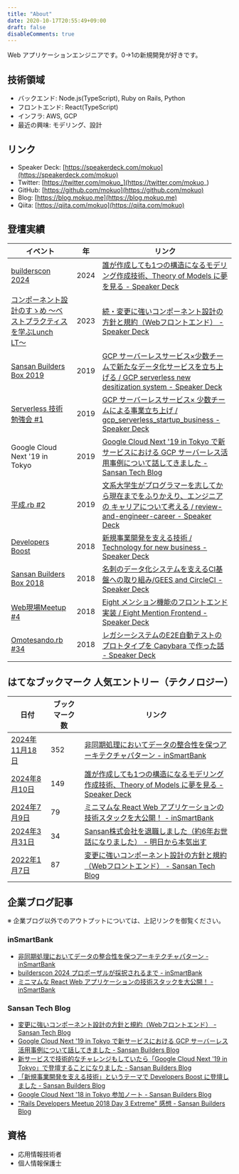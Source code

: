 ```yaml
---
title: "About"
date: 2020-10-17T20:55:49+09:00
draft: false
disableComments: true
---
```


Web アプリケーションエンジニアです。0→1の新規開発が好きです。

## 技術領域

- バックエンド: Node.js(TypeScript), Ruby on Rails, Python
- フロントエンド: React(TypeScript)
- インフラ: AWS, GCP
- 最近の興味: モデリング、設計

## リンク

- Speaker Deck: [https://speakerdeck.com/mokuo](https://speakerdeck.com/mokuo)
- Twitter: [https://twitter.com/mokuo_](https://twitter.com/mokuo_)
- GitHub: [https://github.com/mokuo](https://github.com/mokuo)
- Blog: [https://blog.mokuo.me](https://blog.mokuo.me)
- Qiita: [https://qiita.com/mokuo](https://qiita.com/mokuo)

## 登壇実績

| イベント                 | 年   | リンク            |
|--------------------------|------|----------------------------|
| [builderscon 2024](https://builderscon.io/)         | 2024 | [ 誰が作成しても1つの構造になるモデリング作成技術、Theory of Models⁠ に夢を見る - Speaker Deck ]( https://speakerdeck.com/mokuo/shui-gazuo-cheng-sitemo1tunogou-zao-ninarumoderinguzuo-cheng-ji-shu-theory-of-models-nimeng-wojian-ru ) |
| [コンポーネント設計のすゝめ 〜ベストプラクティスを学ぶLunch LT〜](https://findy.connpass.com/event/296449/) | 2023 | [続・変更に強いコンポーネント設計の方針と規約（Webフロントエンド） - Speaker Deck](https://speakerdeck.com/sansantech/sansan-20231004) |
| [Sansan Builders Box 2019](https://sansan.connpass.com/event/138134/) | 2019 |[GCP サーバーレスサービス×少数チームで新たなデータ化サービスを立ち上げる / GCP serverless new desitization system - Speaker Deck](https://speakerdeck.com/sansanbuildersbox/gcp-serverless-new-desitization-system)  |
| [Serverless 技術勉強会 #1](https://techplay.jp/event/748570) | 2019 | [GCP サーバーレスサービス× 少数チームによる事業立ち上げ / gcp_serverless_startup_business - Speaker Deck](https://speakerdeck.com/mokuo/gcp-serverless-startup-business)  |
| Google Cloud Next '19 in Tokyo | 2019 | [Google Cloud Next '19 in Tokyo で新サービスにおける GCP サーバーレス活用事例について話してきました - Sansan Tech Blog](https://buildersbox.corp-sansan.com/entry/2019/08/15/110000)  |
| [平成.rb #2](https://heiseirb.connpass.com/event/120438/) | 2019 | [文系大学生がプログラマーを志してから現在までをふりかえり、エンジニアの キャリアについて考える / review-and-engineer-career - Speaker Deck](https://speakerdeck.com/mokuo/review-and-engineer-career) |
| [Developers Boost](https://event.shoeisha.jp/devboost/20181215) | 2018 | [新規事業開発を支える技術 / Technology for new business - Speaker Deck](https://speakerdeck.com/mokuo/technology-for-new-business) |
| [Sansan Builders Box 2018](https://buildersbox.corp-sansan.com/entry/2018/11/13/113000) | 2018 |[名刺のデータ化システムを支えるCI基盤への取り組み/GEES and CircleCI - Speaker Deck](https://speakerdeck.com/sansanbuildersbox/gees-and-circleci) |
| [Web現場Meetup #4](https://texta.pixta.jp/entry/2018/11/02/120000) | 2018 | [Eight メンション機能のフロントエンド実装 / Eight Mention Frontend - Speaker Deck](https://speakerdeck.com/mokuo/eight-mention-frontend) |
| [Omotesando.rb #34](https://omotesandorb.connpass.com/event/86444/) | 2018 | [レガシーシステムのE2E自動テストのプロトタイプを Capybara で作った話 - Speaker Deck](https://speakerdeck.com/mokuo/e2e-prototype-capybara)

## はてなブックマーク 人気エントリー（テクノロジー）

| 日付                 | ブックマーク数  | リンク            |
|--------------------------|------|----------------------------|
| [2024年11月18日](https://b.hatena.ne.jp/hotentry/it/20241118) | 352 | [非同期処理においてデータの整合性を保つアーキテクチャパターン - inSmartBank](https://blog.smartbank.co.jp/entry/asynchronous_architecture_patterns)|
| [2024年8月10日](https://b.hatena.ne.jp/hotentry/it/20240810) | 149 | [誰が作成しても1つの構造になるモデリング作成技術、Theory of Models⁠ に夢を見る - Speaker Deck](https://speakerdeck.com/mokuo/shui-gazuo-cheng-sitemo1tunogou-zao-ninarumoderinguzuo-cheng-ji-shu-theory-of-models-nimeng-wojian-ru)|
| [2024年7月9日](https://b.hatena.ne.jp/hotentry/it/20240709) | 79 | [ミニマムな React Web アプリケーションの技術スタックを大公開！ - inSmartBank](https://blog.smartbank.co.jp/entry/2024/07/09/174751)|
| [2024年3月31日](https://b.hatena.ne.jp/hotentry/it/20240331) | 34 | [Sansan株式会社を退職しました（約6年お世話になりました） - 明日から本気出す](https://blog.mokuo.me/entry/2024/03/31/165736)|
| [2022年1月7日](https://b.hatena.ne.jp/hotentry/it/20220107) | 87 | [変更に強いコンポーネント設計の方針と規約（Webフロントエンド） - Sansan Tech Blog](https://buildersbox.corp-sansan.com/entry/2022/01/06/110000)|

## 企業ブログ記事

※ 企業ブログ以外でのアウトプットについては、上記リンクを御覧ください。

### inSmartBank

- [非同期処理においてデータの整合性を保つアーキテクチャパターン - inSmartBank](https://blog.smartbank.co.jp/entry/asynchronous_architecture_patterns)
- [builderscon 2024 プロポーザルが採択されるまで - inSmartBank](https://blog.smartbank.co.jp/entry/2024/08/06/170000)
- [ミニマムな React Web アプリケーションの技術スタックを大公開！ - inSmartBank](https://blog.smartbank.co.jp/entry/2024/07/09/174751)

### Sansan Tech Blog

- [変更に強いコンポーネント設計の方針と規約（Webフロントエンド） \- Sansan Tech Blog](https://buildersbox.corp-sansan.com/entry/2022/01/06/110000)
- [Google Cloud Next '19 in Tokyo で新サービスにおける GCP サーバーレス活用事例について話してきました \- Sansan Builders Blog](https://buildersbox.corp-sansan.com/entry/2019/08/15/110000)
- [新サービスで技術的なチャレンジもしていたら「Google Cloud Next '19 in Tokyo」で登壇することになりました \- Sansan Builders Blog](https://buildersbox.corp-sansan.com/entry/2019/07/16/113500)
- [「新規事業開発を支える技術」というテーマで Developers Boost に登壇しました \- Sansan Builders Blog](https://buildersbox.corp-sansan.com/entry/2018/12/24/113000)
- [Google Cloud Next '18 in Tokyo 参加ノート \- Sansan Builders Blog](https://buildersbox.corp-sansan.com/entry/2018/10/01/113000)
- ["Rails Developers Meetup 2018 Day 3 Extreme" 感想 \- Sansan Builders Blog](https://buildersbox.corp-sansan.com/entry/railsdevelopersmeetup2018)

## 資格

- 応用情報技術者
- 個人情報保護士
